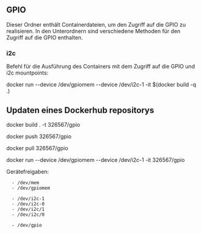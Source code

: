 ## GPIO
Dieser Ordner enthält Containerdateien, um den Zugriff auf die GPIO zu realisieren.
In den Unterordnern sind verschiedene Methoden für den Zugriff auf die GPIO enthalten.

### i2c
Befehl für die Ausführung des Containers mit dem Zugriff auf die GPIO und i2c mountpoints:

docker run --device /dev/gpiomem --device /dev/i2c-1 -it $(docker build -q .)

## Updaten eines Dockerhub repositorys
docker build . -t 326567/gpio

docker push 326567/gpio

docker pull 326567/gpio

docker run --device /dev/gpiomem --device /dev/i2c-1 -it 326567/gpio

Gerätefreigaben:

      - /dev/mem
      - /dev/gpiomem

      - /dev/i2c-1
      - /dev/i2c-0
      - /dev/i2c/1
      - /dev/i2c/0

      - /dev/gpio
